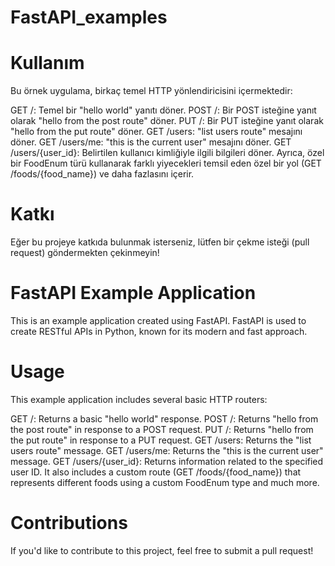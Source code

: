 # FastAPI_examples

# Kullanım
Bu örnek uygulama, birkaç temel HTTP yönlendiricisini içermektedir:

GET /: Temel bir "hello world" yanıtı döner.
POST /: Bir POST isteğine yanıt olarak "hello from the post route" döner.
PUT /: Bir PUT isteğine yanıt olarak "hello from the put route" döner.
GET /users: "list users route" mesajını döner.
GET /users/me: "this is the current user" mesajını döner.
GET /users/{user_id}: Belirtilen kullanıcı kimliğiyle ilgili bilgileri döner.
Ayrıca, özel bir FoodEnum türü kullanarak farklı yiyecekleri temsil eden özel bir yol (GET /foods/{food_name}) ve daha fazlasını içerir.

# Katkı
Eğer bu projeye katkıda bulunmak isterseniz, lütfen bir çekme isteği (pull request) göndermekten çekinmeyin!

# FastAPI Example Application
This is an example application created using FastAPI. FastAPI is used to create RESTful APIs in Python, known for its modern and fast approach.

# Usage
This example application includes several basic HTTP routers:

GET /: Returns a basic "hello world" response.
POST /: Returns "hello from the post route" in response to a POST request.
PUT /: Returns "hello from the put route" in response to a PUT request.
GET /users: Returns the "list users route" message.
GET /users/me: Returns the "this is the current user" message.
GET /users/{user_id}: Returns information related to the specified user ID.
It also includes a custom route (GET /foods/{food_name}) that represents different foods using a custom FoodEnum type and much more.

# Contributions
If you'd like to contribute to this project, feel free to submit a pull request!
